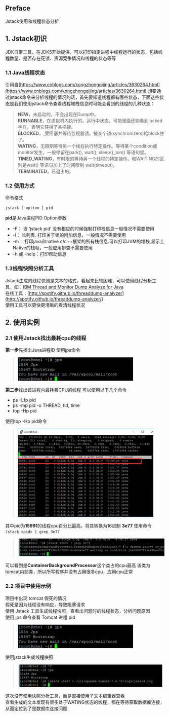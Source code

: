 ## Preface

Jstack使用和线程状态分析

## 1. Jstack初识

JDK自带工具，在JDK5开始提供，可以打印指定进程中线程运行的状态，包括线程数量、是否存在死锁、资源竞争情况和线程的状态等等

### 1.1 Java线程状态

引用自[https://www.cnblogs.com/kongzhongqijing/articles/3630264.html](https://www.cnblogs.com/kongzhongqijing/articles/3630264.html)
想要通过jstack命令来分析线程的情况的话，首先要知道线程都有哪些状态，下面这些状态是我们使用jstack命令查看线程堆栈信息时可能会看到的线程的几种状态：  

> **NEW**，未启动的。不会出现在Dump中。  
> **RUNNABLE**，在虚拟机内执行的。运行中状态，可能里面还能看到locked字样，表明它获得了某把锁。  
> **BLOCKED**，,受阻塞并等待监视器锁。被某个锁(synchronizers)給block住了。  
> **WATING**，无限期等待另一个线程执行特定操作。等待某个condition或monitor发生，一般停留在park(), wait(),
> sleep(),join() 等语句里。  
> **TIMED_WATING**，有时限的等待另一个线程的特定操作。和WAITING的区别是wait() 等语句加上了时间限制 wait(timeout)。  
> **TERMINATED**，已退出的。  

### 1.2 使用方式
命令格式

    jstack [ option ] pid
  
  **pid**是Java进程PID
Option参数

- -F： 当 ’jstack pid’  没有相应的时候强制打印栈信息一般情况不需要使用
- -l： 长列表. 打印关于锁的附加信息，一般情况不需要使用
- -m： 打印java和native c/c++框架的所有栈信息.可以打印JVM的堆栈,显示上Native的栈帧，一般应用排查不需要使用
 - -h 或 -help：打印帮助信息  

### 1.3线程快照分析工具

Jstack生成的线程快照是文本的格式，看起来比较困难，可以使用线程分析工具，如：[IBM Thread and Monitor Dump Analyze for Java](https://www.ibm.com/developerworks/community/groups/service/html/communitystart?communityUuid=2245aa39-fa5c-4475-b891-14c205f7333c)  
在线工具：[http://spotify.github.io/threaddump-analyzer](http://spotify.github.io/threaddump-analyzer/)  
使用工具可以更快更清晰的看清线程状况

## 2. 使用实例
### 2.1 使用Jstack找出最耗cpu的线程

**第一步**先找出Java进程ID
使用jps命令

>![jsp][1]

**第二步**找出该进程内最耗费CPU的线程
可以使用以下几个命令

- ps -Lfp pid 
- ps -mp pid -o THREAD, tid, time  
- top -Hp pid

使用top -Hp pid命令

> ![jsp][2]

其中pid为**15991**的线程cpu百分比最高，将其转换为16进制 **3e77**
使用命令`Jstack <pid> | grep 3e77`

> ![jsp][3]
> 
可以看到是**ContainerBackgroundProcessor**这个类占的cpu最高
该类为tomcat内部类，所以所写程序并没有占用很多cpu，应用cpu正常

### 2.2 项目中使用示例
项目中出现 tomcat 假死的情况  
假死是因为线程没有响应，导致阻塞请求  
使用 Jstack 工具生成线程快照，查看出问题时的线程状态，分析问题原因  
使用 jps 命令查看 Tomcat 进程 pid
>![jsp](https://github.com/HuangZhiAn/MyBlog/raw/master/resource/images/jstack/jps.png)

使用jstack生成线程快照

> ![jsp](https://github.com/HuangZhiAn/MyBlog/raw/master/resource/images/jstack/jstack-pid.png)

这次没有使用快照分析工具，而是直接使用了文本编辑器查看  
查看生成的文本发现有很多处于WATING状态的线程，都在等待获取数据库连接，从而定位到了是数据库连接问题

[1]:https://github.com/HuangZhiAn/MyBlog/raw/master/resource/images/jstack/jps.png
[2]:https://github.com/HuangZhiAn/MyBlog/raw/master/resource/images/jstack/top_Hp-pid.png
[3]:https://github.com/HuangZhiAn/MyBlog/raw/master/resource/images/jstack/jstack-pid-grep.png
